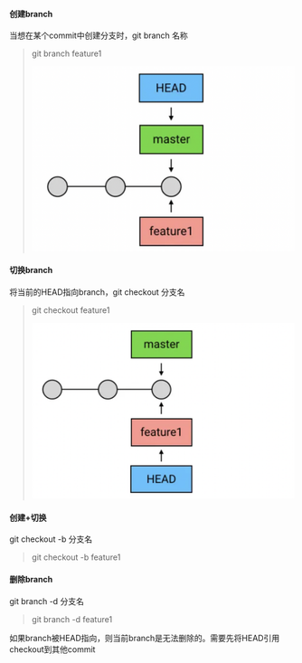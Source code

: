 #### 创建branch

当想在某个commit中创建分支时，git branch 名称

> git branch feature1
>
> <img src="../images/create_branch.png" alt="create_branch" style="zoom:50%;" />

#### 切换branch

将当前的HEAD指向branch，git checkout 分支名

> git checkout feature1
>
> <img src="../images/checkout_branch.png" alt="checkout_branch" style="zoom:50%;" />

#### 创建+切换

git checkout -b 分支名

> git checkout -b feature1

#### 删除branch

git branch -d 分支名

> git branch -d feature1

如果branch被HEAD指向，则当前branch是无法删除的。需要先将HEAD引用checkout到其他commit
